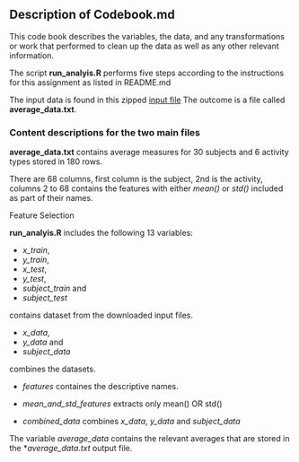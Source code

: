 ## Description of Codebook.md

This code book describes the variables, the data, and any transformations or work that performed to clean up the data as well as any other relevant information.

The script **run_analyis.R** performs five steps according to the instructions for this assignment as listed in README.md

The input data is found in this zipped [input file](https://d396qusza40orc.cloudfront.net/getdata%2Fprojectfiles%2FUCI%20HAR%20Dataset.zip)
The outcome is a file called **average_data.txt**.


### Content descriptions for the two main files 

**average_data.txt** contains average measures for 30 subjects and 6 activity types stored in 180 rows.

There are 68 columns, first column is the subject, 2nd is the activity, columns 2 to 68 contains the features with either *mean()* or *std()* included as part of their names.

Feature Selection

**run_analyis.R** includes the following 13 variables:

* *x_train*, 
* *y_train*, 
* *x_test*, 
* *y_test*, 
* *subject_train* and
* *subject_test* 

contains dataset from the downloaded input files.

* *x_data*, 
* *y_data* and
* *subject_data* 

combines the datasets.

* *features* containes the descriptive names.

* *mean_and_std_features* extracts only mean() OR std()

* *combined_data* combines *x_data*, *y_data* and *subject_data*

The variable *average_data* contains the relevant averages that are stored in the **average_data.txt* output file. 

